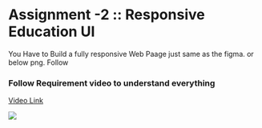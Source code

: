 # Assignment -2 :: Responsive Education UI

You Have to Build a fully responsive Web Paage just same as the figma. or below png.
Follow

### Follow Requirement video to understand everything
<a target="_blank" href="https://youtu.be/kmg7Oj3S9x4">Video Link</a>

<img src="./Assignment.png"/>
